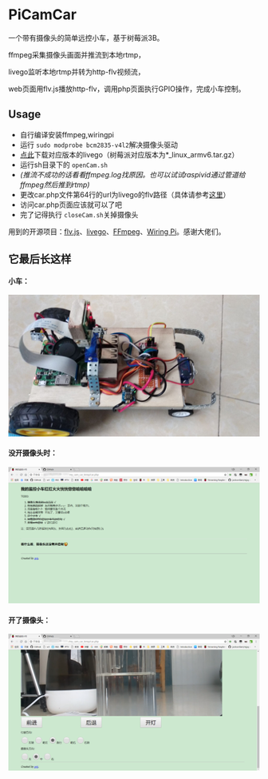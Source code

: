 # PiCamCar
一个带有摄像头的简单远控小车，基于树莓派3B。

  ffmpeg采集摄像头画面并推流到本地rtmp，

  livego监听本地rtmp并转为http-flv视频流，

  web页面用flv.js播放http-flv，调用php页面执行GPIO操作，完成小车控制。

## Usage
- 自行编译安装ffmpeg,wiringpi
- 运行 `sudo modprobe bcm2835-v4l2`解决摄像头驱动 
- <a href="https://github.com/gwuhaolin/livego/releases">点此</a>下载对应版本的livego（树莓派对应版本为*_linux_armv6.tar.gz）
- 运行sh目录下的 `openCam.sh`
- *(推流不成功的话看看ffmpeg.log找原因。也可以试试raspivid通过管道给ffmpeg然后推到rtmp)*
- 更改car.php文件第64行的url为livego的flv路径（具体请参考[这里](https://github.com/gwuhaolin/livego/blob/master/README.md)）
- 访问car.php页面应该就可以了吧
- 完了记得执行 `closeCam.sh`关掉摄像头
</ol>


用到的开源项目：<a href="https://github.com/Bilibili/flv.js">flv.js</a>、<a href="https://github.com/gwuhaolin/livego">livego</a>、<a href="https://ffmpeg.org/">FFmpeg</a>、<a href="http://wiringpi.com/">Wiring Pi</a>。感谢大佬们。


## 它最后长这样

#### 小车：
![demo3](https://raw.githubusercontent.com/jiacai-wang/PiCamCar/master/picture/demo3.jpg)
#### 没开摄像头时：
![demo1](https://raw.githubusercontent.com/jiacai-wang/PiCamCar/master/picture/demo1.png)
#### 开了摄像头：
![demo2](https://raw.githubusercontent.com/jiacai-wang/PiCamCar/master/picture/demo2.png)


